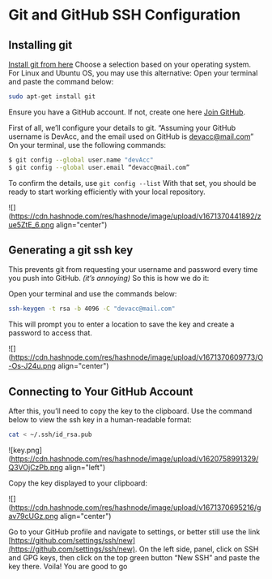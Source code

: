 # Git and GitHub SSH Configuration

## Installing git

[Install git from here](https://git-scm.com/downloads) Choose a selection based on your operating system. For Linux and Ubuntu OS, you may use this alternative: Open your terminal and paste the command below:

```bash
sudo apt-get install git
```

Ensure you have a GitHub account. If not, create one here [Join GitHub](https://github.com/join).

First of all, we’ll configure your details to git. “Assuming your GitHub username is DevAcc, and the email used on GitHub is devacc@mail.com” On your terminal, use the following commands:

```bash
$ git config --global user.name "devAcc"
$ git config --global user.email “devacc@mail.com”
```

To confirm the details, use `git config --list` With that set, you should be ready to start working efficiently with your local repository.

![](https://cdn.hashnode.com/res/hashnode/image/upload/v1671370441892/zue5ZtE_6.png align="center")

## Generating a git ssh key

This prevents git from requesting your username and password every time you push into GitHub. *(it’s annoying)* So this is how we do it:

Open your terminal and use the commands below:

```bash
ssh-keygen -t rsa -b 4096 -C "devacc@mail.com"
```

This will prompt you to enter a location to save the key and create a password to access that.

![](https://cdn.hashnode.com/res/hashnode/image/upload/v1671370609773/O-Os-J24u.png align="center")

## Connecting to Your GitHub Account

After this, you’ll need to copy the key to the clipboard. Use the command below to view the ssh key in a human-readable format:

```bash
cat < ~/.ssh/id_rsa.pub
```

![key.png](https://cdn.hashnode.com/res/hashnode/image/upload/v1620758991329/Q3VOjCzPb.png align="left")

Copy the key displayed to your clipboard:

![](https://cdn.hashnode.com/res/hashnode/image/upload/v1671370695216/gav79cUGz.png align="center")

Go to your GitHub profile and navigate to settings, or better still use the link [https://github.com/settings/ssh/new](https://github.com/settings/ssh/new). On the left side, panel, click on SSH and GPG keys, then click on the top green button “New SSH” and paste the key there. Voila! You are good to go